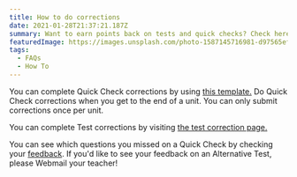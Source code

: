 ```yaml
---
title: How to do corrections
date: 2021-01-28T21:37:21.187Z
summary: Want to earn points back on tests and quick checks? Check here!
featuredImage: https://images.unsplash.com/photo-1587145716981-d97565ef76d4?ixid=MnwxMjA3fDB8MHxwaG90by1wYWdlfHx8fGVufDB8fHx8&ixlib=rb-1.2.1&auto=format&fit=crop&w=500&q=80
tags:
  - FAQs
  - How To
---
```

You can complete Quick Check corrections by using [this template.](https://docs.google.com/document/d/11QS3GJf3S_-MuPSobv_Beo92mgj9GDhxrC-e5x6VOsQ/edit?usp=sharing) Do Quick Check corrections when you get to the end of a unit. You can only submit corrections once per unit.

You can complete Test corrections by visiting [the test correction page.](/posts/test-corrections-form/)

You can see which questions you missed on a Quick Check by checking your [feedback](/posts/how-to-see-feedback/). If you'd like to see your feedback on an Alternative Test, please Webmail your teacher!